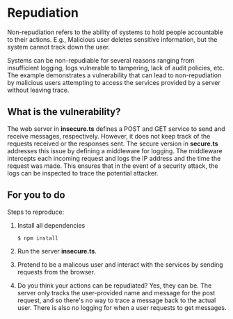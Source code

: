 # Repudiation

Non-repudiation refers to the ability of systems to hold people accountable to their actions. E.g., Malicious user deletes sensitive information, but the system cannot track down the user. 

Systems can be non-repudiable for several reasons ranging from insufficient logging, logs vulnerable to tampering, lack of audit policies, etc. The example demonstrates a vulnerability that can lead to non-repudiation by malicious users attempting to access the services provided by a server without leaving trace.

## What is the vulnerability?

The web server in **insecure.ts** defines a POST and GET service to send and receive messages, respectively. However, it does not keep track of the requests received or the responses sent. The secure version in **secure.ts** addresses this issue by defining a middleware for logging. The middleware intercepts each incoming request and logs the IP address and the time the request was made. This ensures that in the event of a security attack, the logs can be inspected to trace the potential attacker.

## For you to do

Steps to reproduce:

1. Install all dependencies

    `$ npm install`

2. Run the server __insecure.ts__.

3. Pretend to be a malicous user and interact with the services by sending requests from the browser.

4. Do you think your actions can be repudiated? Yes, they can be. The server only tracks the user-provided name and message for the post request, and so there's no way to trace a message back to the actual user. There is also no logging for when a user requests to get messages.